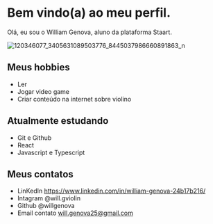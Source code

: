 # Bem vindo(a) ao meu perfil.

Olá, eu sou o William Genova, aluno da plataforma Staart.

![120346077_3405631089503776_8445037986660891863_n](https://user-images.githubusercontent.com/86611258/177173761-7a4b1555-9631-4f41-91c3-95b26a485254.jpg)


## Meus hobbies

- Ler
- Jogar video game
- Criar conteúdo na internet sobre violino


## Atualmente estudando 

- Git e Github
- React
- Javascript e Typescript

## Meus contatos

- LinKedIn https://www.linkedin.com/in/william-genova-24b17b216/
- Intagram @will.gviolin
- Github @willgenova
- Email contato will.genova25@gmail.com
